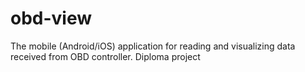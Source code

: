 # obd-view
The mobile (Android/iOS) application for reading and visualizing data received from OBD controller. Diploma project
